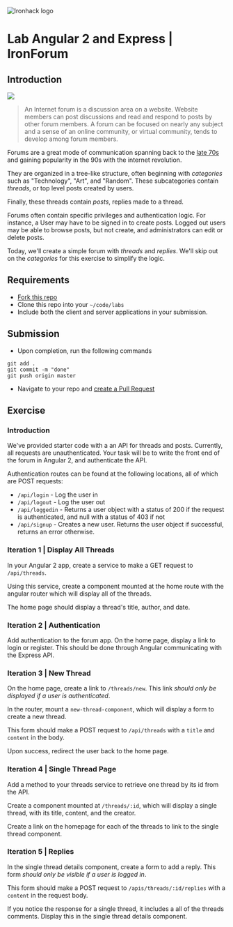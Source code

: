 ![Ironhack logo](https://i.imgur.com/1QgrNNw.png)

# Lab Angular 2 and Express | IronForum

## Introduction

![](https://s3-eu-west-1.amazonaws.com/ih-materials/uploads/upload_ccd68c07aacd94d5d60c7fb3e5803694.png)


>An Internet forum is a discussion area on a website. Website members can post discussions and read and respond to posts by other forum members. A forum can be focused on nearly any subject and a sense of an online community, or virtual community, tends to develop among forum members.

Forums are a great mode of communication spanning back to the [late 70s](https://www.quora.com/When-did-the-first-Internet-forum-start-and-which-was-it) and gaining popularity in the 90s with the internet revolution.

They are organized in a tree-like structure, often beginning with *categories* such as "Technology", "Art", and "Random". These subcategories contain *threads*, or top level posts created by users.

Finally, these threads contain *posts*, replies made to a thread.

Forums often contain specific privileges and authentication logic. For instance, a User may have to be signed in to create posts. Logged out users may be able to browse posts, but not create, and administrators can edit or delete posts.

Today, we'll create a simple forum with *threads* and *replies*. We'll skip out on the *categories* for this exercise to simplify the logic.


## Requirements

- [Fork this repo](https://guides.github.com/activities/forking/)
- Clone this repo into your `~/code/labs`
- Include both the client and server applications in your submission.

## Submission

- Upon completion, run the following commands

```
git add .
git commit -m "done"
git push origin master
```

- Navigate to your repo and [create a Pull Request](https://help.github.com/articles/creating-a-pull-request/)

## Exercise

### Introduction

We've provided starter code with a an API for threads and posts. Currently, all requests are unauthenticated. Your task will be to write the front end of the forum in Angular 2, and authenticate the API.

Authentication routes can be found at the following locations, all of which are POST requests:

- `/api/login` - Log the user in
- `/api/logout` - Log the user out
- `/api/loggedin` - Returns a user object with a status of 200 if the request is authenticated, and null with a status of 403 if not
- `/api/signup` - Creates a new user. Returns the user object if successful, returns an error otherwise.

### Iteration 1 | Display All Threads

In your Angular 2 app, create a service to make a GET request to `/api/threads`.

Using this service, create a component mounted at the home route with the angular router which will display all of the threads.

The home page should display a thread's title, author, and date.

### Iteration 2 | Authentication

Add authentication to the forum app. On the home page, display a link to login or register. This should be done through Angular communicating with the Express API.

### Iteration 3 | New Thread

On the home page, create a link to `/threads/new`.  This link *should only be displayed if a user is authenticated*.

In the router, mount a `new-thread-component`, which will display a form to create a new thread.

This form should make a POST request to `/api/threads` with a `title` and `content` in the body.

Upon success, redirect the user back to the home page.

### Iteration 4 | Single Thread Page

Add a method to your threads service to retrieve one thread by its id from the API.

Create a component mounted at `/threads/:id`, which will display a single thread, with its title, content, and the creator.

Create a link on the homepage for each of the threads to link to the single thread component.

### Iteration 5 | Replies

In the single thread details component, create a form to add a reply. This form *should only be visible if a user is logged in*.

This form should make a POST request to `/apis/threads/:id/replies` with a `content` in the request body.

If you notice the response for a single thread, it includes a all of the threads comments. Display this in the single thread details component.
